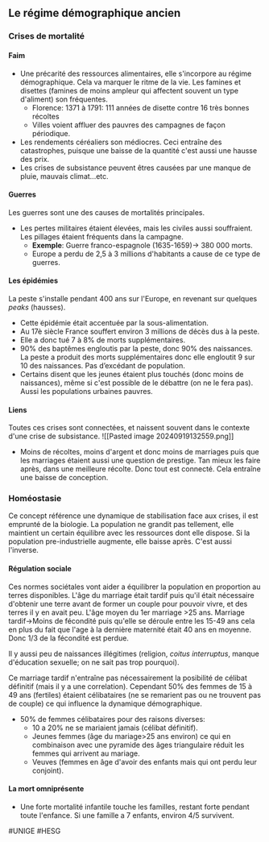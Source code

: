 ## Le régime démographique ancien
### Crises de mortalité
#### Faim
- Une précarité des ressources alimentaires, elle s'incorpore au régime démographique. Cela va marquer le ritme de la vie. Les famines et disettes (famines de moins ampleur qui affectent souvent un type d'aliment) son fréquentes.
	- Florence: 1371 à 1791: 111 années de disette contre 16 très bonnes récoltes
	- Villes voient affluer des pauvres des campagnes de façon périodique.
- Les rendements céréaliers son médiocres. Ceci entraîne des catastrophes, puisque une baisse de la quantité c'est aussi une hausse des prix.
- Les crises de subsistance peuvent êtres causées par une manque de pluie, mauvais climat...etc.
#### Guerres
Les guerres sont une des causes de mortalités principales.
- Les pertes militaires étaient élevées, mais les civiles aussi souffraient. Les pillages étaient fréquents dans la campagne.
	- **Exemple**: Guerre franco-espagnole (1635-1659)-> 380 000 morts.
	- Europe a perdu de 2,5 à 3 millions d'habitants a cause de ce type de guerres.
#### Les épidémies
La peste s'installe pendant 400 ans sur l'Europe, en revenant sur quelques *peaks* (hausses).
- Cette épidémie était accentuée par la sous-alimentation.
- Au 17è siècle France souffert environ 3 millions de décès dus à la peste.
- Elle a donc tué 7 à 8% de morts supplémentaires.
- 90% des baptêmes engloutis par la peste, donc 90% des naissances. La peste a produit des morts supplémentaires donc elle engloutit 9 sur 10 des naissances. Pas d’excédant de population.
- Certains disent que les jeunes étaient plus touchés (donc moins de naissances), même si c'est possible de le débattre (on ne le fera pas). Aussi les populations urbaines pauvres.
#### Liens
Toutes ces crises sont connectées, et naissent souvent dans le contexte d'une crise de subsistance.
![[Pasted image 20240919132559.png]]
- Moins de récoltes, moins d'argent et donc moins de marriages puis que les marriages étaient aussi une question de prestige. Tan mieux les faire après, dans une meilleure récolte. Donc tout est connecté. Cela entraîne une baisse de conception.
### Homéostasie
Ce concept référence une dynamique de stabilisation face aux crises, il est emprunté de la biologie. La population ne grandit pas tellement, elle maintient un certain équilibre avec les ressources dont elle dispose. Si la population pre-industrielle augmente, elle baisse après. C'est aussi l'inverse.
#### Régulation sociale
Ces normes sociétales vont aider a équilibrer la population en proportion au terres disponibles. L'âge du marriage était tardif puis qu'il était nécessaire d'obtenir une terre avant de former un couple pour pouvoir vivre, et des terres il y en avait peu. L'âge moyen du 1er marriage >25 ans.
Marriage tardif->Moins de fécondité puis qu'elle se déroule entre les 15-49 ans cela en plus du fait que l'age à la dernière maternité était 40 ans en moyenne. Donc 1/3 de la fécondité est perdue.

Il y aussi peu de naissances illégitimes (religion, *coitus interruptus*, manque d'éducation sexuelle; on ne sait pas trop pourquoi).

Ce marriage tardif n'entraîne pas nécessairement la posibilité de célibat définitif (mais il y a une correlation). Cependant 50% des femmes de 15 à 49 ans (fertiles) étaient célibataires (ne se remarient pas ou ne trouvent pas de couple) ce qui influence la dynamique démographique.
- 50% de femmes célibataires pour des raisons diverses:
	- 10 a 20% ne se mariaient jamais (célibat définitif).
	- Jeunes femmes (âge du mariage>25 ans environ) ce qui en combinaison avec une pyramide des âges triangulaire réduit les femmes qui arrivent au mariage.
	- Veuves (femmes en âge d'avoir des enfants mais qui ont perdu leur conjoint).
#### La mort omniprésente
- Une forte mortalité infantile touche les familles, restant forte pendant toute l'enfance. Si une famille a 7 enfants, environ 4/5 survivent.

#UNIGE #HESG